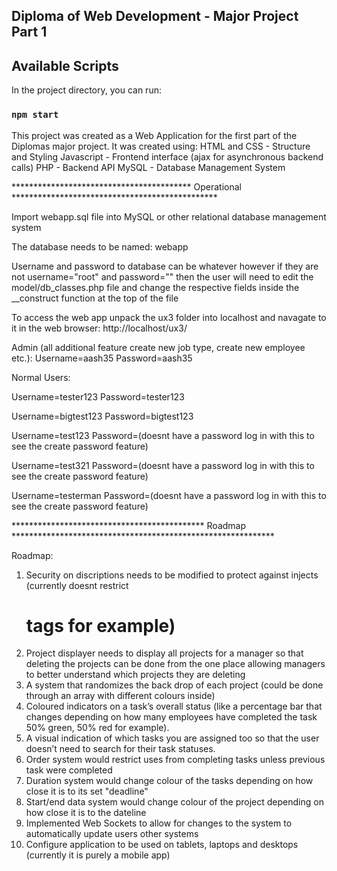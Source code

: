 ## Diploma of Web Development - Major Project Part 1

## Available Scripts

In the project directory, you can run:

### `npm start`

This project was created as a Web Application for the first part of the Diplomas major project. It was created using: 
HTML and CSS - Structure and Styling 
Javascript - Frontend interface (ajax for asynchronous backend calls) 
PHP - Backend API 
MySQL - Database Management System

*****************************************   Operational   ***********************************************

Import webapp.sql file into MySQL or other relational database management system 

The database needs to be named: webapp

Username and password to database can be whatever however if they are not username="root" and password=""
then the user will need to edit the model/db_classes.php file and change the respective fields inside the
__construct function at the top of the file 

To access the web app unpack the ux3 folder into localhost and navagate to it in the web browser:
http://localhost/ux3/

Admin (all additional feature create new job type, create new employee etc.):
Username=aash35
Password=aash35

Normal Users:

Username=tester123
Password=tester123

Username=bigtest123
Password=bigtest123

Username=test123
Password=(doesnt have a password log in with this to see the create password feature)

Username=test321
Password=(doesnt have a password log in with this to see the create password feature)

Username=testerman
Password=(doesnt have a password log in with this to see the create password feature)

********************************************   Roadmap   ************************************************************

Roadmap:
1. Security on discriptions needs to be modified to protect against injects (currently doesnt restrict <h1> tags
   for example) 
2. Project displayer needs to display all projects for a manager so that deleting the projects can be done from 
   the one place allowing managers to better understand which projects they are deleting
3. A system that randomizes the back drop of each project (could be done through an array with different colours 
   inside)
4. Coloured indicators on a task’s overall status (like a percentage bar that changes depending on how many 
   employees have completed the task 50% green, 50% red for example). 
5. A visual indication of which tasks you are 
   assigned too so that the user doesn’t need to search for their task statuses.
6. Order system would restrict uses from completing tasks unless previous task were completed
7. Duration system would change colour of the tasks depending on how close it is to its set "deadline"
8. Start/end data system would change colour of the project depending on how close it is to the dateline
9. Implemented Web Sockets to allow for changes to the system to automatically update users other systems
10. Configure application to be used on tablets, laptops and desktops (currently it is purely a mobile app)
